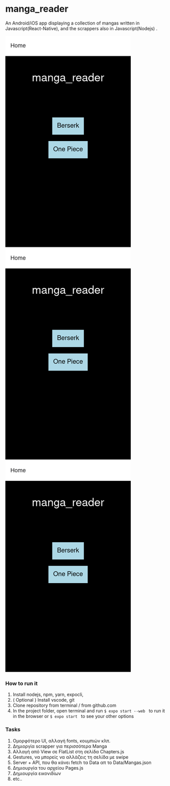 # manga_reader 
An Android/iOS app displaying a collection of mangas written in Javascript(React-Native), and the scrappers also in Javascript(Nodejs) .

![screenshot1](/Screenshots/manga_reader(1).png)
![screenshot2](/Screenshots/manga_reader(1).png)
![screenshot3](/Screenshots/manga_reader(1).png)


### How to run it

1. Install nodejs, npm, yarn, expocli, 
2. ( Optional ) Install vscode, git 
3. Clone repository from terminal / from github.com
4. In the project folder, open terminal and run 
```$ expo start --web ``` to run it in the browser or
```$ expo start ``` to see your other options

### Tasks
1. Ομορφότερο UI, αλλαγή fonts, κουμπιών κλπ.
2. Δημιοργία scrapper για περισσότερα Manga
3. Αλλαγή από View σε FlatList στη σελίδα Chapters.js
4. Gestures, να μπορείς να αλλάζεις τη σελίδα με swipe
5. Server + API, που θα κάνει fetch τα Data απ το Data/Mangas.json
6. Δημιουργία του αρχείου Pages.js
7. Δημιουργία εικονιδίων
6. etc..
